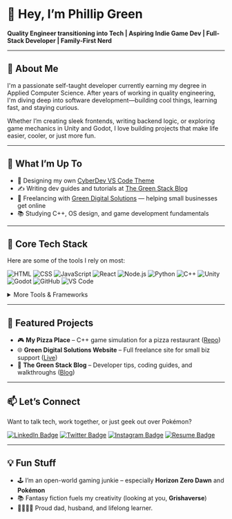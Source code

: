 # 👋 Hey, I’m Phillip Green

**Quality Engineer transitioning into Tech | Aspiring Indie Game Dev | Full-Stack Developer | Family-First Nerd**

---

## 🧠 About Me

I'm a passionate self-taught developer currently earning my degree in Applied Computer Science. After years of working in quality engineering, I'm diving deep into software development—building cool things, learning fast, and staying curious.

Whether I’m creating sleek frontends, writing backend logic, or exploring game mechanics in Unity and Godot, I love building projects that make life easier, cooler, or just more fun.

---

## 🚀 What I’m Up To

- 🎨 Designing my own [CyberDev VS Code Theme](https://marketplace.visualstudio.com/items?itemName=PhillipGreen.cyberdev)
- ✍️ Writing dev guides and tutorials at [The Green Stack Blog](https://philgreen-dev.github.io/developer-guides/)
- 🧱 Freelancing with [Green Digital Solutions](https://greendigitalsolutions.dev) — helping small businesses get online
- 📚 Studying C++, OS design, and game development fundamentals

---

## 🧰 Core Tech Stack

Here are some of the tools I rely on most:

![HTML](https://img.shields.io/badge/-HTML-E34F26?logo=html5&logoColor=white&style=flat)
![CSS](https://img.shields.io/badge/-CSS-1572B6?logo=css3&logoColor=white&style=flat)
![JavaScript](https://img.shields.io/badge/-JavaScript-F7DF1E?logo=javascript&logoColor=black&style=flat)
![React](https://img.shields.io/badge/-React-61DAFB?logo=react&logoColor=black&style=flat)
![Node.js](https://img.shields.io/badge/-Node.js-339933?logo=node.js&logoColor=white&style=flat)
![Python](https://img.shields.io/badge/-Python-3776AB?logo=python&logoColor=white&style=flat)
![C++](https://img.shields.io/badge/-C++-00599C?logo=c%2B%2B&logoColor=white&style=flat)
![Unity](https://img.shields.io/badge/-Unity-000000?logo=unity&logoColor=white&style=flat)
![Godot](https://img.shields.io/badge/-Godot-478CBF?logo=godot-engine&logoColor=white&style=flat)
![GitHub](https://img.shields.io/badge/-GitHub-181717?logo=github&logoColor=white&style=flat)
![VS Code](https://img.shields.io/badge/-VS%20Code-007ACC?logo=visual-studio-code&logoColor=white&style=flat)

<details>
<summary>More Tools & Frameworks</summary>

![Next.js](https://img.shields.io/badge/-Next.js-000000?logo=nextdotjs&logoColor=white&style=flat)
![Express.js](https://img.shields.io/badge/-Express.js-000000?logo=express&logoColor=white&style=flat)
![Django](https://img.shields.io/badge/-Django-092E20?logo=django&logoColor=white&style=flat)
![Figma](https://img.shields.io/badge/-Figma-F24E1E?logo=figma&logoColor=white&style=flat)
![Docker](https://img.shields.io/badge/-Docker-2496ED?logo=docker&logoColor=white&style=flat)
![Git](https://img.shields.io/badge/-Git-F05032?logo=git&logoColor=white&style=flat)
![Azure](https://img.shields.io/badge/-Azure-0078D4?logo=microsoft-azure&logoColor=white&style=flat)

</details>

---

## 🧪 Featured Projects

- 🎮 **My Pizza Place** – C++ game simulation for a pizza restaurant ([Repo](https://github.com/JonGamer16/My-Pizza-Place))
- 🌐 **Green Digital Solutions Website** – Full freelance site for small biz support ([Live](https://greendigitalsolutions.dev))
- 🧠 **The Green Stack Blog** – Developer tips, coding guides, and walkthroughs ([Blog](https://philgreen-dev.github.io/developer-guides/))

---

## 📫 Let’s Connect

Want to talk tech, work together, or just geek out over Pokémon?

[![LinkedIn Badge](https://img.shields.io/badge/-Phillip%20Green-0077B5?logo=linkedin&logoColor=white&style=flat)](https://www.linkedin.com/in/phillipggreen/)
[![Twitter Badge](https://img.shields.io/badge/-@IcePickPhilly-1DA1F2?logo=twitter&logoColor=white&style=flat)](https://twitter.com/IcePickPhilly)
[![Instagram Badge](https://img.shields.io/badge/-Green.Digital.Solutions-E4405F?logo=instagram&logoColor=white&style=flat)](https://instagram.com/Green.Digital.Solutions)
[![Resume Badge](https://img.shields.io/badge/-Modern%20Resume-0A66C2?logo=github&logoColor=white&style=flat)](https://philgreen-dev.github.io/modern-resume-theme/)

---

## 💡 Fun Stuff

- 🕹️ I’m an open-world gaming junkie – especially **Horizon Zero Dawn** and **Pokémon**
- 📚 Fantasy fiction fuels my creativity (looking at you, **Grishaverse**)
- 👨‍👩‍👧‍👦 Proud dad, husband, and lifelong learner.
